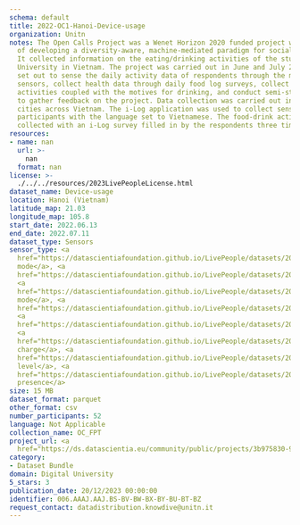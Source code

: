 ```yaml
---
schema: default
title: 2022-OC1-Hanoi-Device-usage
organization: Unitn
notes: The Open Calls Project was a Wenet Horizon 2020 funded project with the goal
  of developing a diversity-aware, machine-mediated paradigm for social interactions.
  It collected information on the eating/drinking activities of the students of FPT
  University in Vietnam. The project was carried out in June and July 2022. The project
  set out to sense the daily activity data of respondents through the mobile phone
  sensors, collect health data through daily food log surveys, collect alcohol-drinking
  activities coupled with the motives for drinking, and conduct semi-structured surveys
  to gather feedback on the project. Data collection was carried out in three big
  cities across Vietnam. The i-Log application was used to collect sensor data from
  participants with the language set to Vietnamese. The food-drink activities were
  collected with an i-Log survey filled in by the respondents three times a day.
resources:
- name: nan
  url: >-
    nan
  format: nan
license: >-
  ./../../resources/2023LivePeopleLicense.html
dataset_name: Device-usage
location: Hanoi (Vietnam)
latitude_map: 21.03
longitude_map: 105.8
start_date: 2022.06.13
end_date: 2022.07.11
dataset_type: Sensors
sensor_type: <a 
  href="https://datascientiafoundation.github.io/LivePeople/datasets/2022-OC1-Hanoi-Airplane%20Mode%20Event/">airplane
  mode</a>, <a 
  href="https://datascientiafoundation.github.io/LivePeople/datasets/2022-OC1-Hanoi-Doze%20Event/">doze</a>,
  <a 
  href="https://datascientiafoundation.github.io/LivePeople/datasets/2022-OC1-Hanoi-Ring%20Mode%20Event/">ring
  mode</a>, <a 
  href="https://datascientiafoundation.github.io/LivePeople/datasets/2022-OC1-Hanoi-Screen%20Event/">screen</a>,
  <a 
  href="https://datascientiafoundation.github.io/LivePeople/datasets/2022-OC1-Hanoi-Touch%20Event/">touch</a>,
  <a 
  href="https://datascientiafoundation.github.io/LivePeople/datasets/2022-OC1-Hanoi-Batterycharge%20Event/">battery
  charge</a>, <a 
  href="https://datascientiafoundation.github.io/LivePeople/datasets/2022-OC1-Hanoi-Battery%20Monitoring%20Log/">battery
  level</a>, <a 
  href="https://datascientiafoundation.github.io/LivePeople/datasets/2022-OC1-Hanoi-User%20Presence%20Event/">user
  presence</a>
size: 15 MB
dataset_format: parquet
other_format: csv
number_participants: 52
language: Not Applicable
collection_name: OC_FPT
project_url: <a 
  href="https://ds.datascientia.eu/community/public/projects/3b975830-9ecc-4127-855b-f88b8b5fe2ca">https://ds.datascientia.eu/community/public/projects/3b975830-9ecc-4127-855b-f88b8b5fe2ca</a>
category:
- Dataset Bundle
domain: Digital University
5_stars: 3
publication_date: 20/12/2023 00:00:00
identifier: 006.AAAJ.AAJ.BS-BV-BW-BX-BY-BU-BT-BZ
request_contact: datadistribution.knowdive@unitn.it
---
```

